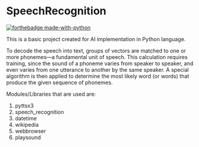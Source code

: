# SpeechRecognition
[![forthebadge made-with-python](http://ForTheBadge.com/images/badges/made-with-python.svg)](https://www.python.org/)

This is a basic project created for AI implementation in Python language.

To decode the speech into text, groups of vectors are matched to one or more phonemes—a fundamental unit of speech. This calculation requires training, since the sound of a phoneme varies from speaker to speaker, and even varies from one utterance to another by the same speaker. A special algorithm is then applied to determine the most likely word (or words) that produce the given sequence of phonemes.

Modules/Libraries that are used are: 
1. pyttsx3
2. speech_recognition
3. datetime
4. wikipedia
5. webbrowser
6. playsound
